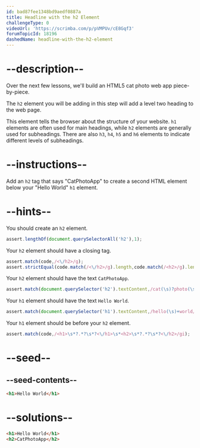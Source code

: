 ```yaml
---
id: bad87fee1348bd9aedf0887a
title: Headline with the h2 Element
challengeType: 0
videoUrl: 'https://scrimba.com/p/pVMPUv/cE8Gqf3'
forumTopicId: 18196
dashedName: headline-with-the-h2-element
---
```


# --description--

Over the next few lessons, we'll build an HTML5 cat photo web app piece-by-piece.

The `h2` element you will be adding in this step will add a level two heading to the web page.

This element tells the browser about the structure of your website. `h1` elements are often used for main headings, while `h2` elements are generally used for subheadings. There are also `h3`, `h4`, `h5` and `h6` elements to indicate different levels of subheadings.

# --instructions--

Add an `h2` tag that says "CatPhotoApp" to create a second HTML element below your "Hello World" `h1` element.

# --hints--

You should create an `h2` element.

```js
assert.lengthOf(document.querySelectorAll('h2'),1);
```

Your `h2` element should have a closing tag.

```js
assert.match(code,/<\/h2>/g);
assert.strictEqual(code.match(/<\/h2>/g).length,code.match(/<h2>/g).length);
```

Your `h2` element should have the text `CatPhotoApp`.

```js
assert.match(document.querySelector('h2').textContent,/cat(\s)?photo(\s)?app/gi);
```

Your `h1` element should have the text `Hello World`.

```js
assert.match(document.querySelector('h1').textContent,/hello(\s)+world/gi);
```

Your `h1` element should be before your `h2` element.

```js
assert.match(code,/<h1>\s*?.*?\s*?<\/h1>\s*<h2>\s*?.*?\s*?<\/h2>/gi);
```

# --seed--

## --seed-contents--

```html
<h1>Hello World</h1>
```

# --solutions--

```html
<h1>Hello World</h1>
<h2>CatPhotoApp</h2>
```
